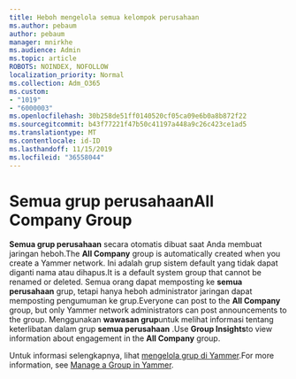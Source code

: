 ```yaml
---
title: Heboh mengelola semua kelompok perusahaan
ms.author: pebaum
author: pebaum
manager: mnirkhe
ms.audience: Admin
ms.topic: article
ROBOTS: NOINDEX, NOFOLLOW
localization_priority: Normal
ms.collection: Adm_O365
ms.custom:
- "1019"
- "6000003"
ms.openlocfilehash: 30b258de51ff0140520cf05ca09e6b0a8b872f22
ms.sourcegitcommit: b43f77221f47b50c41197a448a9c26c423ce1ad5
ms.translationtype: MT
ms.contentlocale: id-ID
ms.lasthandoff: 11/15/2019
ms.locfileid: "36558044"
---
```

# <a name="all-company-group"></a><span data-ttu-id="b1e1e-102">Semua grup perusahaan</span><span class="sxs-lookup"><span data-stu-id="b1e1e-102">All Company Group</span></span>

<span data-ttu-id="b1e1e-103">**Semua grup perusahaan** secara otomatis dibuat saat Anda membuat jaringan heboh.</span><span class="sxs-lookup"><span data-stu-id="b1e1e-103">The **All Company** group is automatically created when you create a Yammer network.</span></span> <span data-ttu-id="b1e1e-104">Ini adalah grup sistem default yang tidak dapat diganti nama atau dihapus.</span><span class="sxs-lookup"><span data-stu-id="b1e1e-104">It is a default system group that cannot be renamed or deleted.</span></span> <span data-ttu-id="b1e1e-105">Semua orang dapat memposting ke **semua perusahaan** grup, tetapi hanya heboh administrator jaringan dapat memposting pengumuman ke grup.</span><span class="sxs-lookup"><span data-stu-id="b1e1e-105">Everyone can post to the **All Company** group, but only Yammer network administrators can post announcements to the group.</span></span> <span data-ttu-id="b1e1e-106">Menggunakan **wawasan grup**untuk melihat informasi tentang keterlibatan dalam grup **semua perusahaan** .</span><span class="sxs-lookup"><span data-stu-id="b1e1e-106">Use **Group Insights**to view information about engagement in the **All Company** group.</span></span>

<span data-ttu-id="b1e1e-107">Untuk informasi selengkapnya, lihat [mengelola grup di Yammer](https://support.office.com/article/Manage-a-group-in-Yammer-6e05c6d6-5548-4c88-89cd-e6757a514ef2).</span><span class="sxs-lookup"><span data-stu-id="b1e1e-107">For more information, see [Manage a Group in Yammer](https://support.office.com/article/Manage-a-group-in-Yammer-6e05c6d6-5548-4c88-89cd-e6757a514ef2).</span></span>
